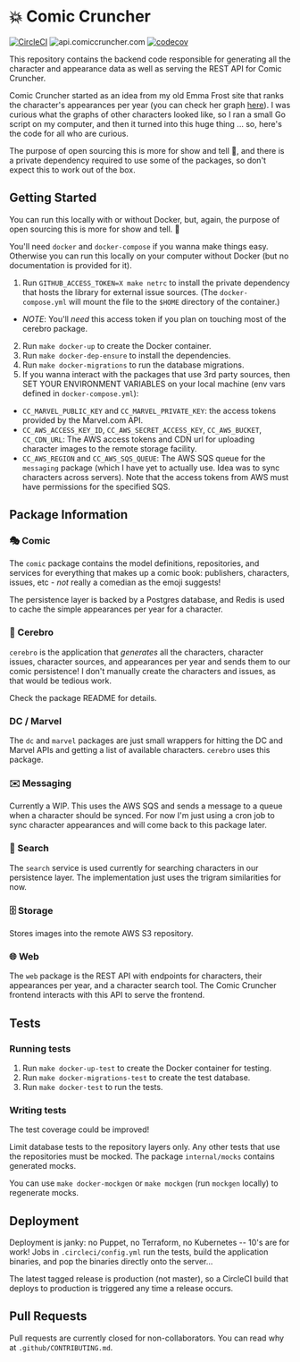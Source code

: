 # 💥 Comic Cruncher

[![CircleCI](https://circleci.com/gh/aimeelaplant/comiccruncher.svg?style=shield&circle-token=f3af6bb29cb3d0dbedf644094dc86cb21b2a552f)](https://circleci.com/gh/aimeelaplant/comiccruncher)  ![api.comiccruncher.com](https://img.shields.io/website-up-down-green-red/http/shields.io.svg?label=api.comiccruncher.com) [![codecov](https://codecov.io/gh/aimeelaplant/comiccruncher/branch/master/graph/badge.svg?token=nPlAJ6Wzct)](https://codecov.io/gh/aimeelaplant/comiccruncher)


This repository contains the backend code responsible for generating all the character and appearance data as well as serving the REST API for Comic Cruncher.

Comic Cruncher started as an idea from my old Emma Frost site that ranks the character's appearances per year (you can check her graph [here](https://emmafrostfiles.com/comics/)). I was curious what the graphs of other characters looked like, so I ran a small Go script on my computer, and then it turned into this huge thing ... so, here's the code for all who are curious.

The purpose of open sourcing this is more for show and tell  💅, and there is a private dependency required to use some of the packages, so don't expect this to work out of the box.

## Getting Started

You can run this locally with or without Docker, but, again, the purpose of open sourcing this is more for show and tell. 💅

You'll need `docker` and `docker-compose` if you wanna make things easy. Otherwise you can run this locally on your computer without Docker (but no documentation is provided for it).

1. Run `GITHUB_ACCESS_TOKEN=X make netrc` to install the private dependency that hosts the library for external issue sources. (The `docker-compose.yml` will mount the file to the `$HOME` directory of the container.)
- _NOTE_: You'll *need* this access token if you plan on touching most of the cerebro package.
2. Run `make docker-up` to create the Docker container.
3. Run `make docker-dep-ensure` to install the dependencies.
4. Run `make docker-migrations` to run the database migrations.
5. If you wanna interact with the packages that use 3rd party sources, then SET YOUR ENVIRONMENT VARIABLES on your local machine (env vars defined in `docker-compose.yml`):
  - `CC_MARVEL_PUBLIC_KEY` and `CC_MARVEL_PRIVATE_KEY`: the access tokens provided by the Marvel.com API.
  - `CC_AWS_ACCESS_KEY_ID`, `CC_AWS_SECRET_ACCESS_KEY`, `CC_AWS_BUCKET`, `CC_CDN_URL`: The AWS access tokens and CDN url for uploading character images to the remote storage facility.
  - `CC_AWS_REGION` and `CC_AWS_SQS_QUEUE`: The AWS SQS queue for the `messaging` package (which I have yet to actually use. Idea was to sync characters across servers). Note that the access tokens from AWS must have permissions for the specified SQS.

## Package Information

### 🎭 Comic

The `comic` package contains the model definitions, repositories, and services for everything that makes up a comic book: publishers, characters, issues, etc - _not_ really a comedian as the emoji suggests!

The persistence layer is backed by a Postgres database, and Redis is used to cache the simple appearances per year for a character.

### 🧠 Cerebro 

`cerebro` is the application that _generates_ all the characters, character issues, character sources, and appearances per year and sends them to our comic persistence! I don't manually create the characters and issues, as that would be tedious work. 

Check the package README for details.

### DC / Marvel

The `dc` and `marvel` packages are just small wrappers for hitting the DC and Marvel APIs and getting a list of available characters. `cerebro` uses this package.

### ✉️ Messaging

Currently a WIP. This uses the AWS SQS and sends a message to a queue when a character should be synced. For now I'm just using a cron job to sync character appearances and will come back to this package later.

### 🔎 Search

The `search` service is used currently for searching characters in our persistence layer. The implementation just uses the trigram similarities for now.

### 🗄 Storage

Stores images into the remote AWS S3 repository.

### 🌐 Web

The `web` package is the REST API with endpoints for characters, their appearances per year, and a character search tool. The Comic Cruncher frontend interacts with this API to serve the frontend.

## Tests

### Running tests

1. Run `make docker-up-test` to create the Docker container for testing.
2. Run `make docker-migrations-test` to create the test database.
3. Run `make docker-test` to run the tests. 

### Writing tests

The test coverage could be improved!

Limit database tests to the repository layers only. Any other tests that use the repositories must be mocked. The package `internal/mocks` contains generated mocks.

You can use `make docker-mockgen` or `make mockgen` (run `mockgen` locally) to regenerate mocks.

## Deployment

Deployment is janky: no Puppet, no Terraform, no Kubernetes -- 10's are for work! Jobs in `.circleci/config.yml` run the tests, build the application binaries, and pop the binaries directly onto the server...

The latest tagged release is production (not master), so a CircleCI build that deploys to production is triggered any time a release occurs.

## Pull Requests

Pull requests are currently closed for non-collaborators. You can read why at `.github/CONTRIBUTING.md`.
